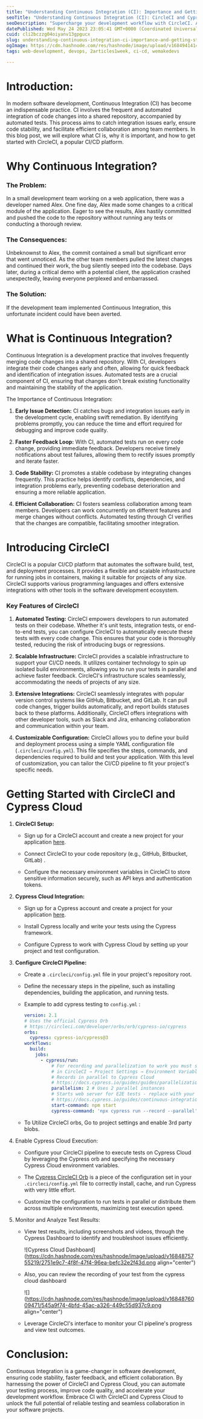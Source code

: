 ```yaml
---
title: "Understanding Continuous Integration (CI): Importance and Getting Started with CircleCI"
seoTitle: "Understanding Continuous Integration (CI): CircleCI and Cypress"
seoDescription: "Supercharge your development workflow with CircleCI. Automate CI/CD, run tests, and deploy with ease. Streamline your software delivery process today!"
datePublished: Wed May 24 2023 23:05:41 GMT+0000 (Coordinated Universal Time)
cuid: cli2bczzg04oiyanv13gpgucx
slug: understanding-continuous-integration-ci-importance-and-getting-started-with-circleci
ogImage: https://cdn.hashnode.com/res/hashnode/image/upload/v1684941414580/e6e8d249-d64b-4f51-8c6d-4ef834695f0f.png
tags: web-development, devops, 2articles1week, ci-cd, wemakedevs

---
```


# Introduction:

In modern software development, Continuous Integration (CI) has become an indispensable practice. CI involves the frequent and automated integration of code changes into a shared repository, accompanied by automated tests. This process aims to catch integration issues early, ensure code stability, and facilitate efficient collaboration among team members. In this blog post, we will explore what CI is, why it is important, and how to get started with CircleCI, a popular CI/CD platform.

# Why Continuous Integration?

### **The Problem:**

In a small development team working on a web application, there was a developer named Alex. One fine day, Alex made some changes to a critical module of the application. Eager to see the results, Alex hastily committed and pushed the code to the repository without running any tests or conducting a thorough review.

### The Consequences:

Unbeknownst to Alex, the commit contained a small but significant error that went unnoticed. As the other team members pulled the latest changes and continued their work, the bug silently seeped into the codebase. Days later, during a critical demo with a potential client, the application crashed unexpectedly, leaving everyone perplexed and embarrassed.

### The Solution:

If the development team implemented Continuous Integration, this unfortunate incident could have been averted.

# What is Continuous Integration?

Continuous Integration is a development practice that involves frequently merging code changes into a shared repository. With CI, developers integrate their code changes early and often, allowing for quick feedback and identification of integration issues. Automated tests are a crucial component of CI, ensuring that changes don't break existing functionality and maintaining the stability of the application.

The Importance of Continuous Integration:

1. **Early Issue Detection:** CI catches bugs and integration issues early in the development cycle, enabling swift remediation. By identifying problems promptly, you can reduce the time and effort required for debugging and improve code quality.
    
2. **Faster Feedback Loop:** With CI, automated tests run on every code change, providing immediate feedback. Developers receive timely notifications about test failures, allowing them to rectify issues promptly and iterate faster.
    
3. **Code Stability:** CI promotes a stable codebase by integrating changes frequently. This practice helps identify conflicts, dependencies, and integration problems early, preventing codebase deterioration and ensuring a more reliable application.
    
4. **Efficient Collaboration:** CI fosters seamless collaboration among team members. Developers can work concurrently on different features and merge changes without conflicts. Automated testing through CI verifies that the changes are compatible, facilitating smoother integration.
    

# Introducing CircleCI

CircleCI is a popular CI/CD platform that automates the software build, test, and deployment processes. It provides a flexible and scalable infrastructure for running jobs in containers, making it suitable for projects of any size. CircleCI supports various programming languages and offers extensive integrations with other tools in the software development ecosystem.

### Key Features of CircleCI

1. **Automated Testing:** CircleCI empowers developers to run automated tests on their codebase. Whether it's unit tests, integration tests, or end-to-end tests, you can configure CircleCI to automatically execute these tests with every code change. This ensures that your code is thoroughly tested, reducing the risk of introducing bugs or regressions.
    
2. **Scalable Infrastructure:** CircleCI provides a scalable infrastructure to support your CI/CD needs. It utilizes container technology to spin up isolated build environments, allowing you to run your tests in parallel and achieve faster feedback. CircleCI's infrastructure scales seamlessly, accommodating the needs of projects of any size.
    
3. **Extensive Integrations:** CircleCI seamlessly integrates with popular version control systems like GitHub, Bitbucket, and GitLab. It can pull code changes, trigger builds automatically, and report builds statuses back to these platforms. Additionally, CircleCI offers integrations with other developer tools, such as Slack and Jira, enhancing collaboration and communication within your team.
    
4. **Customizable Configuration:** CircleCI allows you to define your build and deployment process using a simple YAML configuration file (`.circleci/config.yml`). This file specifies the steps, commands, and dependencies required to build and test your application. With this level of customization, you can tailor the CI/CD pipeline to fit your project's specific needs.
    

# Getting Started with CircleCI and Cypress Cloud

1. **CircleCI Setup:**
    
    * Sign up for a CircleCI account and create a new project for your application [here](https://circleci.com/).
        
    * Connect CircleCI to your code repository (e.g., GitHub, Bitbucket, GitLab) .
        
    * Configure the necessary environment variables in CircleCI to store sensitive information securely, such as API keys and authentication tokens.
        
2. **Cypress Cloud Integration:**
    
    * Sign up for a Cypress account and create a project for your application [here](https://www.cypress.io/cloud/).
        
    * Install Cypress locally and write your tests using the Cypress framework.
        
    * Configure Cypress to work with Cypress Cloud by setting up your project and test configuration.
        
3. **Configure CircleCI Pipeline:**
    
    * Create a `.circleci/config.yml` file in your project's repository root.
        
    * Define the necessary steps in the pipeline, such as installing dependencies, building the application, and running tests.
        
    * Example to add cypress testing to `config.yml` :
        
        ```yaml
        version: 2.1
        # Uses the official Cypress Orb
        # https://circleci.com/developer/orbs/orb/cypress-io/cypress
        orbs:
          cypress: cypress-io/cypress@3
        workflows:
          build:
            jobs:
              - cypress/run:
                  # For recording and parallelization to work you must set your CYPRESS_RECORD_KEY
                  # in CircleCI → Project Settings → Environment Variables
                  # Records in parallel to Cypress Cloud 
                  # https://docs.cypress.io/guides/guides/parallelization
                  parallelism: 2 # Uses 2 parallel instances
                  # Starts web server for E2E tests - replace with your own server invocation
                  # https://docs.cypress.io/guides/continuous-integration/introduction#Boot-your-server
                  start-command: npm start
                  cypress-command: 'npx cypress run --record --parallel'
        ```
        
    * To Utilize CircleCI orbs, Go to project settings and enable 3rd party blobs.
        
4. Enable Cypress Cloud Execution:
    
    * Configure your CircleCI pipeline to execute tests on Cypress Cloud by leveraging the Cypress orb and specifying the necessary Cypress Cloud environment variables.
        
    * The [Cypress CircleCI Orb](https://github.com/cypress-io/circleci-orb) is a piece of the configuration set in your `.circleci/config.yml` file to correctly install, cache, and run Cypress with very little effort.
        
    * Customize the configuration to run tests in parallel or distribute them across multiple environments, maximizing test execution speed.
        
5. Monitor and Analyze Test Results:
    
    * View test results, including screenshots and videos, through the Cypress Dashboard to identify and troubleshoot issues efficiently.
        
        ![Cypress Cloud Dashboard](https://cdn.hashnode.com/res/hashnode/image/upload/v1684875755219/2751e9c7-4f8f-47f4-96ea-befc32e2f43d.png align="center")
        
    * Also, you can review the recording of your test from the cypress cloud dashboard
        
        ![](https://cdn.hashnode.com/res/hashnode/image/upload/v1684876009471/545a9f74-4bfd-45ac-a326-449c55d937c9.png align="center")
        
    * Leverage CircleCI's interface to monitor your CI pipeline's progress and view test outcomes.
        

# Conclusion:

Continuous Integration is a game-changer in software development, ensuring code stability, faster feedback, and efficient collaboration. By harnessing the power of CircleCI and Cypress Cloud, you can automate your testing process, improve code quality, and accelerate your development workflow. Embrace CI with CircleCI and Cypress Cloud to unlock the full potential of reliable testing and seamless collaboration in your software projects.
